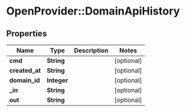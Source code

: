 # OpenProvider::DomainApiHistory

## Properties
Name | Type | Description | Notes
------------ | ------------- | ------------- | -------------
**cmd** | **String** |  | [optional] 
**created_at** | **String** |  | [optional] 
**domain_id** | **Integer** |  | [optional] 
**_in** | **String** |  | [optional] 
**out** | **String** |  | [optional] 

